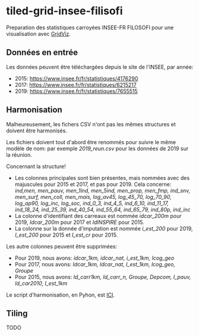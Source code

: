 # tiled-grid-insee-filisofi
Preparation des statistiques carroyées INSEE-FR FILOSOFI pour une visualisation avec [GridViz](https://github.com/eurostat/gridviz/).

## Données en entrée

Les données peuvent être téléchargées depuis le site de l'INSEE, par année:
- 2015: https://www.insee.fr/fr/statistiques/4176290
- 2017: https://www.insee.fr/fr/statistiques/6215217
- 2019: https://www.insee.fr/fr/statistiques/7655515

## Harmonisation

Malheureusement, les fichers CSV n'ont pas les mêmes structures et doivent être harmonisés.

Les fichiers doivent tout d'abord être renommés pour suivre le même modèle de nom: par exemple *2019_reun.csv* pour les données de 2019 sur la réunion.

Concernant la structure!
- Les colonnes principales sont bien présentes, mais nommées avec des majuscules pour 2015 et 2017, et pas pour 2019. Cela concerne: *ind,men, men_pauv, men_1ind, men_5ind, men_prop, men_fmp, ind_snv, men_surf, men_coll, men_mais, log_av45, log_45_70, log_70_90, log_ap90, log_inc, log_soc, ind_0_3, ind_4_5, ind_6_10, ind_11_17, ind_18_24, ind_25_39, ind_40_54, ind_55_64, ind_65_79, ind_80p, ind_inc* 
- La colonne d'identifiant des carreaux est nommée *idcar_200m* pour 2019, *Idcar_200m* pour 2017 et *IdINSPIRE* pour 2015.
- La colonne sur la donnée d'imputation est nommée *i_est_200* pour 2019, *I_est_200* pour 2015 et *I_est_cr* pour 2015.

Les autre colonnes peuvent être supprimées:
- Pour 2019, nous avons: *idcar_1km, idcar_nat, i_est_1km, lcog_geo*
- Pour 2017, nous avons: *Idcar_1km, Idcar_nat, I_est_1km, lcog_geo, Groupe*
- Pour 2015, nous avons: *Id_carr1km, Id_carr_n, Groupe, Depcom, I_pauv, Id_car2010, I_est_1km*

Le script d'harmonisation, en Pyhon, est [ICI](/src/harmonise.py).

## Tiling

TODO
